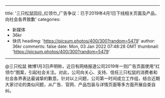 
---
title: '三只松鼠回应_红领巾_广告争议：已于2019年4月1日下线相关页面及产品，向社会各界致歉'
categories: 
 - 新媒体
 - 36kr
 - 快讯
headimg: 'https://picsum.photos/400/300?random=5479'
author: 36kr
comments: false
date: Mon, 03 Jan 2022 07:48:28 GMT
thumbnail: 'https://picsum.photos/400/300?random=5479'
---

<div>   
@三只松鼠 微博1月3日声明称，近日有网络报道公司2019年一则广告页面使用“红领巾”图案，引起社会关注。对此，公司向关心、支持、信任三只松鼠的消费者和社会各界表达最诚挚的歉意。针对以上问题，公司第一时间成立工作组，结合近期大家讨论的类似问题，从广告、官网、产品包装与详情页面等多方面开展自查自纠。  
</div>
            